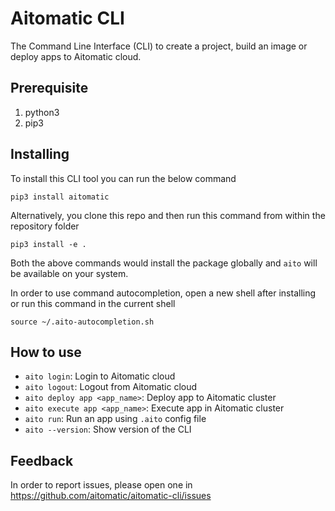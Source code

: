# Aitomatic CLI

The Command Line Interface (CLI) to create a project, build an image or deploy apps to Aitomatic cloud.

## Prerequisite

1. python3
2. pip3

## Installing

To install this CLI tool you can run the below command
```shell
pip3 install aitomatic
```

Alternatively, you clone this repo and then run this command from within the repository folder
```shell
pip3 install -e .
```

Both the above commands would install the package globally and `aito` will be available on your system.

In order to use command autocompletion, open a new shell after installing or run this command in the current shell
```shell
source ~/.aito-autocompletion.sh
```

## How to use

- `aito login`: Login to Aitomatic cloud
- `aito logout`: Logout from Aitomatic cloud 
- `aito deploy app <app_name>`: Deploy app to Aitomatic cluster
- `aito execute app <app_name>`: Execute app in Aitomatic cluster
- `aito run`: Run an app using `.aito` config file
- `aito --version`: Show version of the CLI

## Feedback

In order to report issues, please open one in https://github.com/aitomatic/aitomatic-cli/issues
